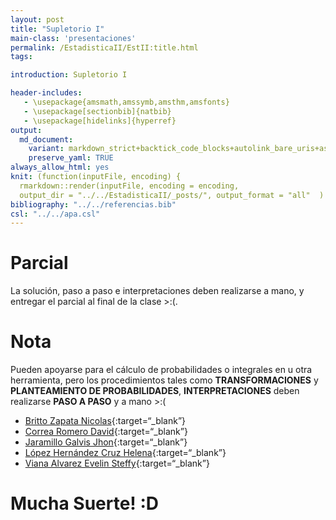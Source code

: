 ```yaml
---
layout: post
title: "Supletorio I"
main-class: 'presentaciones'
permalink: /EstadisticaII/EstII:title.html
tags:

introduction: Supletorio I

header-includes:
   - \usepackage{amsmath,amssymb,amsthm,amsfonts}
   - \usepackage[sectionbib]{natbib}
   - \usepackage[hidelinks]{hyperref}
output:
  md_document:
    variant: markdown_strict+backtick_code_blocks+autolink_bare_uris+ascii_identifiers+tex_math_single_backslash
    preserve_yaml: TRUE
always_allow_html: yes   
knit: (function(inputFile, encoding) {
  rmarkdown::render(inputFile, encoding = encoding,
  output_dir = "../../EstadisticaII/_posts/", output_format = "all"  ) })
bibliography: "../../referencias.bib"
csl: "../../apa.csl"
---
```


# Parcial

La solución, paso a paso e interpretaciones deben realizarse a mano, y
entregar el parcial al final de la clase &gt;:(.

# Nota

Pueden apoyarse para el cálculo de probabilidades o integrales en u otra
herramienta, pero los procedimientos tales como **TRANSFORMACIONES** y
**PLANTEAMIENTO DE PROBABILIDADES**, **INTERPRETACIONES** deben
realizarse **PASO A PASO** y a mano &gt;:(

-   [Britto Zapata
    Nicolas](https://github.com/jiperezga/jiperezga.github.io/raw/master/Dataset/Parcial/Ps1035305565.pdf){:target=“\_blank”}
-   [Correa Romero
    David](https://github.com/jiperezga/jiperezga.github.io/raw/master/Dataset/Parcial/Ps1000557127.pdf){:target=“\_blank”}
-   [Jaramillo Galvis
    Jhon](https://github.com/jiperezga/jiperezga.github.io/raw/master/Dataset/Parcial/Ps1004347892.pdf){:target=“\_blank”}
-   [López Hernández Cruz
    Helena](https://github.com/jiperezga/jiperezga.github.io/raw/master/Dataset/Parcial/Ps1036623859.pdf){:target=“\_blank”}
-   [Viana Alvarez Evelin
    Steffy](https://github.com/jiperezga/jiperezga.github.io/raw/master/Dataset/Parcial/Ps1002146503.pdf){:target=“\_blank”}

<h1>
Mucha Suerte! :D
</h1>
